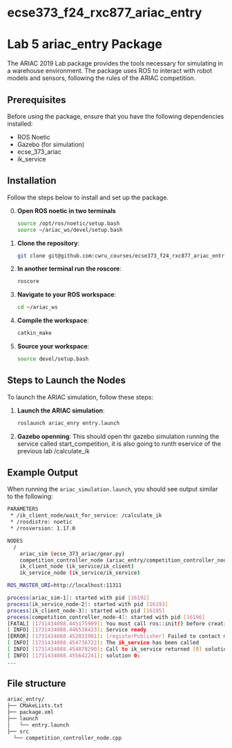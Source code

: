 # ecse373_f24_rxc877_ariac_entry
# Lab 5 ariac_entry Package

The ARIAC 2019 Lab package provides the tools necessary for simulating in a warehouse environment. The package uses ROS to interact with robot models and sensors, following the rules of the ARIAC competition.

## Prerequisites

Before using the package, ensure that you have the following dependencies installed:

- ROS Noetic
- Gazebo (for simulation)
- ecse_373_ariac
- ik_service 
  

## Installation

Follow the steps below to install and set up the package.

0. **Open ROS noetic in two terminals**
    ```bash
    source /opt/ros/noetic/setup.bash
    source ~/ariac_ws/devel/setup.bash
    ```

1. **Clone the repository**:

    ```bash
    git clone git@github.com:cwru_courses/ecse373_f24_rxc877_ariac_entry.git
    ```
2. **In another terminal run the roscore**:

    ```bash
    roscore
    ```
    
3. **Navigate to your ROS workspace**:

    ```bash
    cd ~/ariac_ws
    ```

4. **Compile the workspace**:

    ```bash
    catkin_make
    ```

5. **Source your workspace**:

    ```bash
    source devel/setup.bash
    ```

## Steps to Launch the Nodes

To launch the ARIAC simulation, follow these steps:

1. **Launch the ARIAC simulation**:

    ```bash
    roslaunch ariac_enry entry.launch
    ```

2. **Gazebo openning**:
    This should open thr gazebo simulation running the service called start_competition, it is also going to runth eservice of the previous lab /calculate_ik
    

## Example Output

When running the `ariac_simulation.launch`, you should see output similar to the following:

  ```bash
  PARAMETERS
   * /ik_client_node/wait_for_service: /calculate_ik
   * /rosdistro: noetic
   * /rosversion: 1.17.0
  
  NODES
    /
      ariac_sim (ecse_373_ariac/gear.py)
      competition_controller_node (ariac_entry/competition_controller_node)
      ik_client_node (ik_service/ik_client)
      ik_service_node (ik_service/ik_service)
  
  ROS_MASTER_URI=http://localhost:11311
  
  process[ariac_sim-1]: started with pid [16192]
  process[ik_service_node-2]: started with pid [16193]
  process[ik_client_node-3]: started with pid [16195]
  process[competition_controller_node-4]: started with pid [16196]
  [FATAL] [1731434088.445175909]: You must call ros::init() before creating the first NodeHandle
  [ INFO] [1731434088.446538423]: Service ready 
  [ERROR] [1731434088.452031901]: [registerPublisher] Failed to contact master at [:0].  Retrying...
  [ INFO] [1731434088.454736722]: The ik_service has been called
  [ INFO] [1731434088.454878290]: Call to ik_service returned [8] solutions
  [ INFO] [1731434088.455642241]: solution 0:
  ...
  ```
## File structure 
  ```bash
  ariac_entry/
  ├── CMakeLists.txt
  ├── package.xml
  ├── launch
  │   └── entry.launch 
  ├── src
    └── competition_controller_node.cpp

  ```

